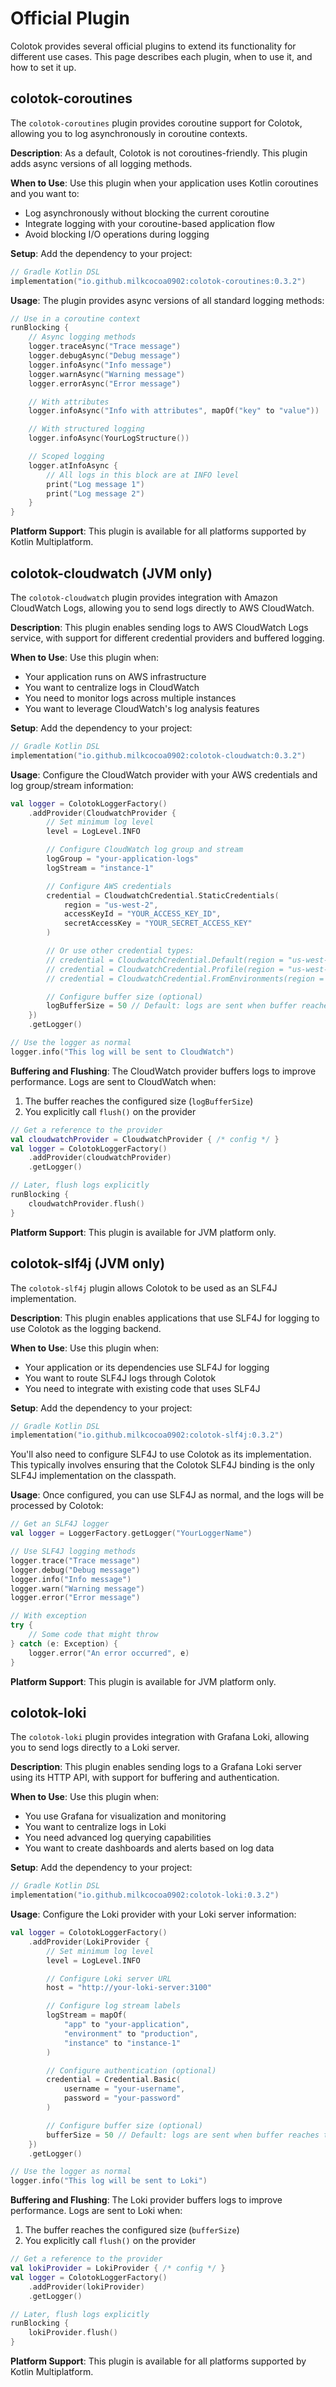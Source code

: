 # Official Plugin

Colotok provides several official plugins to extend its functionality for different use cases. This page describes each plugin, when to use it, and how to set it up.

## colotok-coroutines

The `colotok-coroutines` plugin provides coroutine support for Colotok, allowing you to log asynchronously in coroutine contexts.

**Description**: As a default, Colotok is not coroutines-friendly. This plugin adds async versions of all logging methods.

**When to Use**: Use this plugin when your application uses Kotlin coroutines and you want to:
- Log asynchronously without blocking the current coroutine
- Integrate logging with your coroutine-based application flow
- Avoid blocking I/O operations during logging

**Setup**: Add the dependency to your project:

```kotlin
// Gradle Kotlin DSL
implementation("io.github.milkcocoa0902:colotok-coroutines:0.3.2")
```

**Usage**: The plugin provides async versions of all standard logging methods:

```kotlin
// Use in a coroutine context
runBlocking {
    // Async logging methods
    logger.traceAsync("Trace message")
    logger.debugAsync("Debug message")
    logger.infoAsync("Info message")
    logger.warnAsync("Warning message")
    logger.errorAsync("Error message")

    // With attributes
    logger.infoAsync("Info with attributes", mapOf("key" to "value"))

    // With structured logging
    logger.infoAsync(YourLogStructure())

    // Scoped logging
    logger.atInfoAsync {
        // All logs in this block are at INFO level
        print("Log message 1")
        print("Log message 2")
    }
}
```

**Platform Support**: This plugin is available for all platforms supported by Kotlin Multiplatform.

## colotok-cloudwatch (JVM only)

The `colotok-cloudwatch` plugin provides integration with Amazon CloudWatch Logs, allowing you to send logs directly to AWS CloudWatch.

**Description**: This plugin enables sending logs to AWS CloudWatch Logs service, with support for different credential providers and buffered logging.

**When to Use**: Use this plugin when:
- Your application runs on AWS infrastructure
- You want to centralize logs in CloudWatch
- You need to monitor logs across multiple instances
- You want to leverage CloudWatch's log analysis features

**Setup**: Add the dependency to your project:

```kotlin
// Gradle Kotlin DSL
implementation("io.github.milkcocoa0902:colotok-cloudwatch:0.3.2")
```

**Usage**: Configure the CloudWatch provider with your AWS credentials and log group/stream information:

```kotlin
val logger = ColotokLoggerFactory()
    .addProvider(CloudwatchProvider {
        // Set minimum log level
        level = LogLevel.INFO

        // Configure CloudWatch log group and stream
        logGroup = "your-application-logs"
        logStream = "instance-1"

        // Configure AWS credentials
        credential = CloudwatchCredential.StaticCredentials(
            region = "us-west-2",
            accessKeyId = "YOUR_ACCESS_KEY_ID",
            secretAccessKey = "YOUR_SECRET_ACCESS_KEY"
        )

        // Or use other credential types:
        // credential = CloudwatchCredential.Default(region = "us-west-2")
        // credential = CloudwatchCredential.Profile(region = "us-west-2", profileName = "default")
        // credential = CloudwatchCredential.FromEnvironments(region = "us-west-2")

        // Configure buffer size (optional)
        logBufferSize = 50 // Default: logs are sent when buffer reaches this size
    })
    .getLogger()

// Use the logger as normal
logger.info("This log will be sent to CloudWatch")
```

**Buffering and Flushing**: The CloudWatch provider buffers logs to improve performance. Logs are sent to CloudWatch when:
1. The buffer reaches the configured size (`logBufferSize`)
2. You explicitly call `flush()` on the provider

```kotlin
// Get a reference to the provider
val cloudwatchProvider = CloudwatchProvider { /* config */ }
val logger = ColotokLoggerFactory()
    .addProvider(cloudwatchProvider)
    .getLogger()

// Later, flush logs explicitly
runBlocking {
    cloudwatchProvider.flush()
}
```

**Platform Support**: This plugin is available for JVM platform only.

## colotok-slf4j (JVM only)

The `colotok-slf4j` plugin allows Colotok to be used as an SLF4J implementation.

**Description**: This plugin enables applications that use SLF4J for logging to use Colotok as the logging backend.

**When to Use**: Use this plugin when:
- Your application or its dependencies use SLF4J for logging
- You want to route SLF4J logs through Colotok
- You need to integrate with existing code that uses SLF4J

**Setup**: Add the dependency to your project:

```kotlin
// Gradle Kotlin DSL
implementation("io.github.milkcocoa0902:colotok-slf4j:0.3.2")
```

You'll also need to configure SLF4J to use Colotok as its implementation. This typically involves ensuring that the Colotok SLF4J binding is the only SLF4J implementation on the classpath.

**Usage**: Once configured, you can use SLF4J as normal, and the logs will be processed by Colotok:

```kotlin
// Get an SLF4J logger
val logger = LoggerFactory.getLogger("YourLoggerName")

// Use SLF4J logging methods
logger.trace("Trace message")
logger.debug("Debug message")
logger.info("Info message")
logger.warn("Warning message")
logger.error("Error message")

// With exception
try {
    // Some code that might throw
} catch (e: Exception) {
    logger.error("An error occurred", e)
}
```

**Platform Support**: This plugin is available for JVM platform only.

## colotok-loki

The `colotok-loki` plugin provides integration with Grafana Loki, allowing you to send logs directly to a Loki server.

**Description**: This plugin enables sending logs to a Grafana Loki server using its HTTP API, with support for buffering and authentication.

**When to Use**: Use this plugin when:
- You use Grafana for visualization and monitoring
- You want to centralize logs in Loki
- You need advanced log querying capabilities
- You want to create dashboards and alerts based on log data

**Setup**: Add the dependency to your project:

```kotlin
// Gradle Kotlin DSL
implementation("io.github.milkcocoa0902:colotok-loki:0.3.2")
```

**Usage**: Configure the Loki provider with your Loki server information:

```kotlin
val logger = ColotokLoggerFactory()
    .addProvider(LokiProvider {
        // Set minimum log level
        level = LogLevel.INFO

        // Configure Loki server URL
        host = "http://your-loki-server:3100"

        // Configure log stream labels
        logStream = mapOf(
            "app" to "your-application",
            "environment" to "production",
            "instance" to "instance-1"
        )

        // Configure authentication (optional)
        credential = Credential.Basic(
            username = "your-username",
            password = "your-password"
        )

        // Configure buffer size (optional)
        bufferSize = 50 // Default: logs are sent when buffer reaches this size
    })
    .getLogger()

// Use the logger as normal
logger.info("This log will be sent to Loki")
```

**Buffering and Flushing**: The Loki provider buffers logs to improve performance. Logs are sent to Loki when:
1. The buffer reaches the configured size (`bufferSize`)
2. You explicitly call `flush()` on the provider

```kotlin
// Get a reference to the provider
val lokiProvider = LokiProvider { /* config */ }
val logger = ColotokLoggerFactory()
    .addProvider(lokiProvider)
    .getLogger()

// Later, flush logs explicitly
runBlocking {
    lokiProvider.flush()
}
```

**Platform Support**: This plugin is available for all platforms supported by Kotlin Multiplatform.
